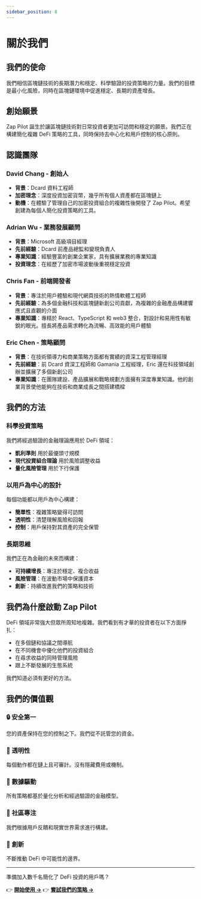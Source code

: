 ```yaml
---
sidebar_position: 8
---
```


# 關於我們

## 我們的使命

我們相信區塊鏈技術的長期潛力和穩定、科學驗證的投資策略的力量。我們的目標是最小化風險，同時在區塊鏈環境中促進穩定、長期的資產增長。

## 創始願景

Zap
Pilot 誕生於讓區塊鏈技術對日常投資者更加可訪問和穩定的願景。我們正在構建簡化複雜 DeFi 策略的工具，同時保持去中心化和用戶控制的核心原則。

## 認識團隊

### David Chang - 創始人

- **背景**：Dcard 資料工程師
- **加密理念**：深度投資加密貨幣，幾乎所有個人資產都在區塊鏈上
- **動機**：在體驗了管理自己的加密投資組合的複雜性後開發了 Zap
  Pilot。希望創建為每個人簡化投資策略的工具。

### Adrian Wu - 業務發展顧問

- **背景**：Microsoft 高級項目經理
- **先前經驗**：Dcard 前產品總監和變現負責人
- **專業知識**：經驗豐富的創業企業家，具有擴展業務的專業知識
- **投資理念**：在經歷了加密市場波動後重視穩定投資

### Chris Fan - 前端開發者

- **背景**：專注於用戶體驗和現代網頁技術的熱情軟體工程師
- **先前經驗**：為多個金融科技和區塊鏈新創公司貢獻，為複雜的金融產品構建響應式且直觀的介面
- **專業知識**：專精於 React、TypeScript 和 web3 整合，對設計和易用性有敏銳的眼光。擅長將產品需求轉化為流暢、高效能的用戶體驗

### Eric Chen - 策略顧問

- **背景**：在技術領導力和商業策略方面都有實績的資深工程管理經理
- **先前經驗**：前 Dcard 資深工程師和 Gamania 工程經理，Eric 還在科技領域創辦並擴展了多個新創公司
- **專業知識**：在團隊建設、產品擴展和戰略規劃方面擁有深度專業知識。他的創業背景使他能夠在技術和商業成長之間搭建橋樑

## 我們的方法

### 科學投資策略

我們將經過驗證的金融理論應用於 DeFi 領域：

- **凱利準則** 用於最優頭寸規模
- **現代投資組合理論** 用於風險調整收益
- **量化風險管理** 用於下行保護

### 以用戶為中心的設計

每個功能都以用戶為中心構建：

- **簡單性**：複雜策略變得可訪問
- **透明性**：清楚理解風險和回報
- **控制**：用戶保持對其資產的完全保管

### 長期思維

我們正在為金融的未來而構建：

- **可持續增長**：專注於穩定、複合收益
- **風險管理**：在波動市場中保護資本
- **創新**：持續改進我們的策略和技術

## 我們為什麼啟動 Zap Pilot

DeFi 領域非常強大但眾所周知地複雜。我們看到有才華的投資者在以下方面掙扎：

- 在多個鏈和協議之間導航
- 在不同機會中優化他們的投資組合
- 在尋求收益的同時管理風險
- 跟上不斷發展的生態系統

我們知道必須有更好的方法。

## 我們的價值觀

### 🔒 **安全第一**

您的資產保持在您的控制之下。我們從不託管您的資金。

### 🎯 **透明性**

每個動作都在鏈上且可審計。沒有隱藏費用或機制。

### 🧠 **數據驅動**

所有策略都基於量化分析和經過驗證的金融模型。

### 🤝 **社區專注**

我們根據用戶反饋和現實世界需求進行構建。

### 🚀 **創新**

不斷推動 DeFi 中可能性的邊界。

---

準備加入數千名簡化了 DeFi 投資的用戶嗎？

👉 **[開始使用 →](./getting-started)** 👉 **[嘗試我們的策略 →](./strategies)**
